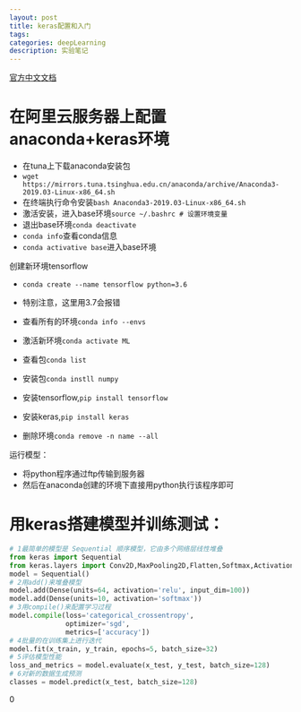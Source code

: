 ```yaml
---
layout: post
title: keras配置和入门
tags:
categories: deepLearning
description: 实验笔记
---
```


[官方中文文档](https://keras.io/zh/)

# 在阿里云服务器上配置anaconda+keras环境
* 在tuna上下载anaconda安装包
* `wget https://mirrors.tuna.tsinghua.edu.cn/anaconda/archive/Anaconda3-2019.03-Linux-x86_64.sh`
* 在终端执行命令安装`bash Anaconda3-2019.03-Linux-x86_64.sh`
* 激活安装，进入base环境`source ~/.bashrc # 设置环境变量`
* 退出base环境`conda deactivate`
* `conda info`查看conda信息
* `conda activative base`进入base环境

创建新环境tensorflow
* `conda create --name tensorflow python=3.6`
* 特别注意，这里用3.7会报错
* 查看所有的环境`conda info --envs`
* 激活新环境`conda activate ML`
* 查看包`conda list`
* 安装包`conda instll numpy`

* 安装tensorflow,`pip install tensorflow`
* 安装keras,`pip install keras`

* 删除环境`conda remove -n name --all`

运行模型：
* 将python程序通过ftp传输到服务器
* 然后在anaconda创建的环境下直接用python执行该程序即可

# 用keras搭建模型并训练测试：

```python
# 1最简单的模型是 Sequential 顺序模型，它由多个网络层线性堆叠
from keras import Sequential
from keras.layers import Conv2D,MaxPooling2D,Flatten,Softmax,Activation,Dense
model = Sequential()
# 2用add()来堆叠模型
model.add(Dense(units=64, activation='relu', input_dim=100))
model.add(Dense(units=10, activation='softmax'))
# 3用compile()来配置学习过程
model.compile(loss='categorical_crossentropy',
              optimizer='sgd',
              metrics=['accuracy'])
# 4批量的在训练集上进行迭代
model.fit(x_train, y_train, epochs=5, batch_size=32)
# 5评估模型性能
loss_and_metrics = model.evaluate(x_test, y_test, batch_size=128)
# 6对新的数据生成预测
classes = model.predict(x_test, batch_size=128)
```









0
